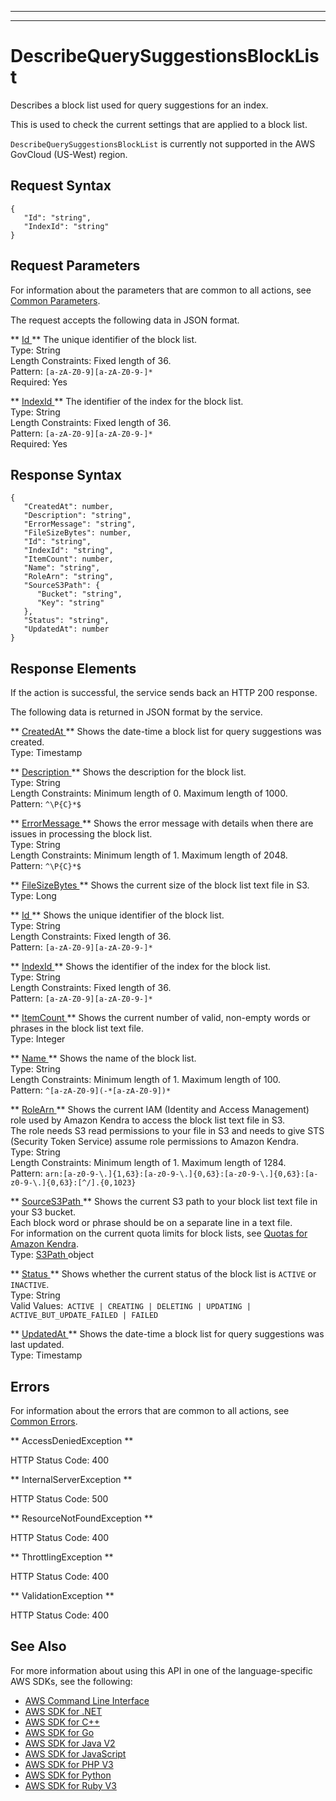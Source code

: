 --------

--------

# DescribeQuerySuggestionsBlockList<a name="API_DescribeQuerySuggestionsBlockList"></a>

Describes a block list used for query suggestions for an index\.

This is used to check the current settings that are applied to a block list\.

 `DescribeQuerySuggestionsBlockList` is currently not supported in the AWS GovCloud \(US\-West\) region\.

## Request Syntax<a name="API_DescribeQuerySuggestionsBlockList_RequestSyntax"></a>

```
{
   "Id": "string",
   "IndexId": "string"
}
```

## Request Parameters<a name="API_DescribeQuerySuggestionsBlockList_RequestParameters"></a>

For information about the parameters that are common to all actions, see [Common Parameters](CommonParameters.md)\.

The request accepts the following data in JSON format\.

 ** [ Id ](#API_DescribeQuerySuggestionsBlockList_RequestSyntax) **   <a name="Kendra-DescribeQuerySuggestionsBlockList-request-Id"></a>
The unique identifier of the block list\.  
Type: String  
Length Constraints: Fixed length of 36\.  
Pattern: `[a-zA-Z0-9][a-zA-Z0-9-]*`   
Required: Yes

 ** [ IndexId ](#API_DescribeQuerySuggestionsBlockList_RequestSyntax) **   <a name="Kendra-DescribeQuerySuggestionsBlockList-request-IndexId"></a>
The identifier of the index for the block list\.  
Type: String  
Length Constraints: Fixed length of 36\.  
Pattern: `[a-zA-Z0-9][a-zA-Z0-9-]*`   
Required: Yes

## Response Syntax<a name="API_DescribeQuerySuggestionsBlockList_ResponseSyntax"></a>

```
{
   "CreatedAt": number,
   "Description": "string",
   "ErrorMessage": "string",
   "FileSizeBytes": number,
   "Id": "string",
   "IndexId": "string",
   "ItemCount": number,
   "Name": "string",
   "RoleArn": "string",
   "SourceS3Path": { 
      "Bucket": "string",
      "Key": "string"
   },
   "Status": "string",
   "UpdatedAt": number
}
```

## Response Elements<a name="API_DescribeQuerySuggestionsBlockList_ResponseElements"></a>

If the action is successful, the service sends back an HTTP 200 response\.

The following data is returned in JSON format by the service\.

 ** [ CreatedAt ](#API_DescribeQuerySuggestionsBlockList_ResponseSyntax) **   <a name="Kendra-DescribeQuerySuggestionsBlockList-response-CreatedAt"></a>
Shows the date\-time a block list for query suggestions was created\.  
Type: Timestamp

 ** [ Description ](#API_DescribeQuerySuggestionsBlockList_ResponseSyntax) **   <a name="Kendra-DescribeQuerySuggestionsBlockList-response-Description"></a>
Shows the description for the block list\.  
Type: String  
Length Constraints: Minimum length of 0\. Maximum length of 1000\.  
Pattern: `^\P{C}*$` 

 ** [ ErrorMessage ](#API_DescribeQuerySuggestionsBlockList_ResponseSyntax) **   <a name="Kendra-DescribeQuerySuggestionsBlockList-response-ErrorMessage"></a>
Shows the error message with details when there are issues in processing the block list\.  
Type: String  
Length Constraints: Minimum length of 1\. Maximum length of 2048\.  
Pattern: `^\P{C}*$` 

 ** [ FileSizeBytes ](#API_DescribeQuerySuggestionsBlockList_ResponseSyntax) **   <a name="Kendra-DescribeQuerySuggestionsBlockList-response-FileSizeBytes"></a>
Shows the current size of the block list text file in S3\.  
Type: Long

 ** [ Id ](#API_DescribeQuerySuggestionsBlockList_ResponseSyntax) **   <a name="Kendra-DescribeQuerySuggestionsBlockList-response-Id"></a>
Shows the unique identifier of the block list\.  
Type: String  
Length Constraints: Fixed length of 36\.  
Pattern: `[a-zA-Z0-9][a-zA-Z0-9-]*` 

 ** [ IndexId ](#API_DescribeQuerySuggestionsBlockList_ResponseSyntax) **   <a name="Kendra-DescribeQuerySuggestionsBlockList-response-IndexId"></a>
Shows the identifier of the index for the block list\.  
Type: String  
Length Constraints: Fixed length of 36\.  
Pattern: `[a-zA-Z0-9][a-zA-Z0-9-]*` 

 ** [ ItemCount ](#API_DescribeQuerySuggestionsBlockList_ResponseSyntax) **   <a name="Kendra-DescribeQuerySuggestionsBlockList-response-ItemCount"></a>
Shows the current number of valid, non\-empty words or phrases in the block list text file\.  
Type: Integer

 ** [ Name ](#API_DescribeQuerySuggestionsBlockList_ResponseSyntax) **   <a name="Kendra-DescribeQuerySuggestionsBlockList-response-Name"></a>
Shows the name of the block list\.  
Type: String  
Length Constraints: Minimum length of 1\. Maximum length of 100\.  
Pattern: `^[a-zA-Z0-9](-*[a-zA-Z0-9])*` 

 ** [ RoleArn ](#API_DescribeQuerySuggestionsBlockList_ResponseSyntax) **   <a name="Kendra-DescribeQuerySuggestionsBlockList-response-RoleArn"></a>
Shows the current IAM \(Identity and Access Management\) role used by Amazon Kendra to access the block list text file in S3\.  
The role needs S3 read permissions to your file in S3 and needs to give STS \(Security Token Service\) assume role permissions to Amazon Kendra\.  
Type: String  
Length Constraints: Minimum length of 1\. Maximum length of 1284\.  
Pattern: `arn:[a-z0-9-\.]{1,63}:[a-z0-9-\.]{0,63}:[a-z0-9-\.]{0,63}:[a-z0-9-\.]{0,63}:[^/].{0,1023}` 

 ** [ SourceS3Path ](#API_DescribeQuerySuggestionsBlockList_ResponseSyntax) **   <a name="Kendra-DescribeQuerySuggestionsBlockList-response-SourceS3Path"></a>
Shows the current S3 path to your block list text file in your S3 bucket\.  
Each block word or phrase should be on a separate line in a text file\.  
For information on the current quota limits for block lists, see [Quotas for Amazon Kendra](https://docs.aws.amazon.com/kendra/latest/dg/quotas.html)\.  
Type: [ S3Path ](API_S3Path.md) object

 ** [ Status ](#API_DescribeQuerySuggestionsBlockList_ResponseSyntax) **   <a name="Kendra-DescribeQuerySuggestionsBlockList-response-Status"></a>
Shows whether the current status of the block list is `ACTIVE` or `INACTIVE`\.  
Type: String  
Valid Values:` ACTIVE | CREATING | DELETING | UPDATING | ACTIVE_BUT_UPDATE_FAILED | FAILED` 

 ** [ UpdatedAt ](#API_DescribeQuerySuggestionsBlockList_ResponseSyntax) **   <a name="Kendra-DescribeQuerySuggestionsBlockList-response-UpdatedAt"></a>
Shows the date\-time a block list for query suggestions was last updated\.  
Type: Timestamp

## Errors<a name="API_DescribeQuerySuggestionsBlockList_Errors"></a>

For information about the errors that are common to all actions, see [Common Errors](CommonErrors.md)\.

 ** AccessDeniedException **   
  
HTTP Status Code: 400

 ** InternalServerException **   
  
HTTP Status Code: 500

 ** ResourceNotFoundException **   
  
HTTP Status Code: 400

 ** ThrottlingException **   
  
HTTP Status Code: 400

 ** ValidationException **   
  
HTTP Status Code: 400

## See Also<a name="API_DescribeQuerySuggestionsBlockList_SeeAlso"></a>

For more information about using this API in one of the language\-specific AWS SDKs, see the following:
+  [ AWS Command Line Interface](https://docs.aws.amazon.com/goto/aws-cli/kendra-2019-02-03/DescribeQuerySuggestionsBlockList) 
+  [ AWS SDK for \.NET](https://docs.aws.amazon.com/goto/DotNetSDKV3/kendra-2019-02-03/DescribeQuerySuggestionsBlockList) 
+  [ AWS SDK for C\+\+](https://docs.aws.amazon.com/goto/SdkForCpp/kendra-2019-02-03/DescribeQuerySuggestionsBlockList) 
+  [ AWS SDK for Go](https://docs.aws.amazon.com/goto/SdkForGoV1/kendra-2019-02-03/DescribeQuerySuggestionsBlockList) 
+  [ AWS SDK for Java V2](https://docs.aws.amazon.com/goto/SdkForJavaV2/kendra-2019-02-03/DescribeQuerySuggestionsBlockList) 
+  [ AWS SDK for JavaScript](https://docs.aws.amazon.com/goto/AWSJavaScriptSDK/kendra-2019-02-03/DescribeQuerySuggestionsBlockList) 
+  [ AWS SDK for PHP V3](https://docs.aws.amazon.com/goto/SdkForPHPV3/kendra-2019-02-03/DescribeQuerySuggestionsBlockList) 
+  [ AWS SDK for Python](https://docs.aws.amazon.com/goto/boto3/kendra-2019-02-03/DescribeQuerySuggestionsBlockList) 
+  [ AWS SDK for Ruby V3](https://docs.aws.amazon.com/goto/SdkForRubyV3/kendra-2019-02-03/DescribeQuerySuggestionsBlockList) 